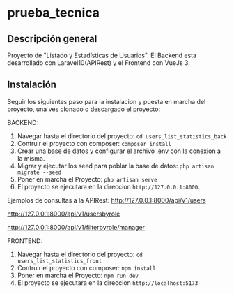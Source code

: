 # prueba_tecnica

## Descripción general
Proyecto de "Listado y Estadísticas de Usuarios". El Backend esta desarrollado con Laravel10(APIRest) y el Frontend con VueJs 3.

## Instalación
Seguir los siguientes paso para la instalacion y puesta en marcha del proyecto, una ves clonado o descargado el proyecto:

BACKEND:
1. Navegar hasta el directorio del proyecto: `cd users_list_statistics_back`
2. Contruir el proyecto con composer: `composer install`
3. Crear una base de datos y configurar el archivo .env con la conexion a la misma.
4. Migrar y ejecutar los seed para poblar la base de datos: `php artisan migrate --seed`
5. Poner en marcha el Proyecto: `php artisan serve`
6. El proyecto se ejecutara en la direccion `http://127.0.0.1:8000`.

Ejemplos de consultas a la APIRest:
http://127.0.0.1:8000/api/v1/users

http://127.0.0.1:8000/api/v1/usersbyrole

http://127.0.0.1:8000/api/v1/filterbyrole/manager

FRONTEND:
1. Navegar hasta el directorio del proyecto: `cd users_list_statistics_front`
2. Contruir el proyecto con composer: `npm install`
3. Poner en marcha el Proyecto: `npm run dev`
4. El proyecto se ejecutara en la direccion `http://localhost:5173`
